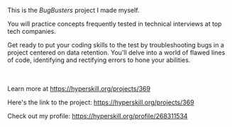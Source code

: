 This is the *BugBusters* project I made myself.


<div>
<div>You will practice concepts frequently tested in technical interviews at top tech companies.</div>

<p>Get ready to put your coding skills to the test by troubleshooting bugs in a project centered on data retention. You'll delve into a world of flawed lines of code, identifying and rectifying errors to hone your abilities.</p>
</div><br/><br/>Learn more at <a href="https://hyperskill.org/projects/369?utm_source=ide&utm_medium=ide&utm_campaign=ide&utm_content=project-card">https://hyperskill.org/projects/369</a>

Here's the link to the project: https://hyperskill.org/projects/369

Check out my profile: https://hyperskill.org/profile/268311534